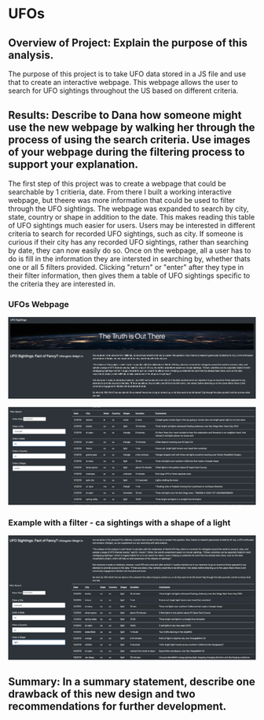 # UFOs

## Overview of Project: Explain the purpose of this analysis.
The purpose of this project is to take UFO data stored in a JS file and use that to create an interactive webpage. This webpage allows the user to search for UFO sightings throughout the US based on different criteria. 

## Results: Describe to Dana how someone might use the new webpage by walking her through the process of using the search criteria. Use images of your webpage during the filtering process to support your explanation.
The first step of this project was to create a webpage that could be searchable by 1 critieria, date. From there I built a working interactive webpage, but theere was more information that could be used to filter through the UFO sightings. The webpage was expanded to search by city, state, country or shape in addition to the date. This makes reading this table of UFO sightings much easier for users. Users may be interested in different criteria to search for recorded UFO sightings, such as city. If someone is curious if their city has any recorded UFO sightings, rather than searching by date, they can now easily do so. Once on the webpage, all a user has to do is fill in the information they are intersted in searching by, whether thats one or all 5 filters provided. Clicking "return" or "enter" after they type in their filter information, then gives them a table of UFO sightings specific to the criteria they are interested in. 

### UFOs Webpage
![webpage1](static/images/webpage1.png)

![webpage2](static/images/webpage2.png)

### Example with a filter - ca sightings with a shape of a light 
![webpage_search](static/images/webpage_search.png)

## Summary: In a summary statement, describe one drawback of this new design and two recommendations for further development.
